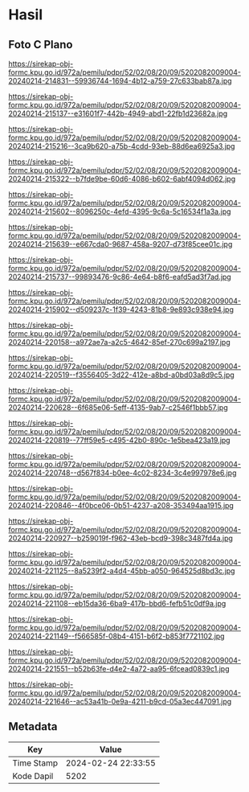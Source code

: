 # Hasil

## Foto C Plano

https://sirekap-obj-formc.kpu.go.id/972a/pemilu/pdpr/52/02/08/20/09/5202082009004-20240214-214831--59936744-1694-4b12-a759-27c633bab87a.jpg

https://sirekap-obj-formc.kpu.go.id/972a/pemilu/pdpr/52/02/08/20/09/5202082009004-20240214-215137--e31601f7-442b-4949-abd1-22fb1d23682a.jpg

https://sirekap-obj-formc.kpu.go.id/972a/pemilu/pdpr/52/02/08/20/09/5202082009004-20240214-215216--3ca9b620-a75b-4cdd-93eb-88d6ea6925a3.jpg

https://sirekap-obj-formc.kpu.go.id/972a/pemilu/pdpr/52/02/08/20/09/5202082009004-20240214-215322--b7fde9be-60d6-4086-b602-6abf4094d062.jpg

https://sirekap-obj-formc.kpu.go.id/972a/pemilu/pdpr/52/02/08/20/09/5202082009004-20240214-215602--8096250c-4efd-4395-9c6a-5c16534f1a3a.jpg

https://sirekap-obj-formc.kpu.go.id/972a/pemilu/pdpr/52/02/08/20/09/5202082009004-20240214-215639--e667cda0-9687-458a-9207-d73f85cee01c.jpg

https://sirekap-obj-formc.kpu.go.id/972a/pemilu/pdpr/52/02/08/20/09/5202082009004-20240214-215737--99893476-9c86-4e64-b8f6-eafd5ad3f7ad.jpg

https://sirekap-obj-formc.kpu.go.id/972a/pemilu/pdpr/52/02/08/20/09/5202082009004-20240214-215902--d509237c-1f39-4243-81b8-9e893c938e94.jpg

https://sirekap-obj-formc.kpu.go.id/972a/pemilu/pdpr/52/02/08/20/09/5202082009004-20240214-220158--a972ae7a-a2c5-4642-85ef-270c699a2197.jpg

https://sirekap-obj-formc.kpu.go.id/972a/pemilu/pdpr/52/02/08/20/09/5202082009004-20240214-220519--f3556405-3d22-412e-a8bd-a0bd03a8d9c5.jpg

https://sirekap-obj-formc.kpu.go.id/972a/pemilu/pdpr/52/02/08/20/09/5202082009004-20240214-220628--6f685e06-5eff-4135-9ab7-c2546f1bbb57.jpg

https://sirekap-obj-formc.kpu.go.id/972a/pemilu/pdpr/52/02/08/20/09/5202082009004-20240214-220819--77ff59e5-c495-42b0-890c-1e5bea423a19.jpg

https://sirekap-obj-formc.kpu.go.id/972a/pemilu/pdpr/52/02/08/20/09/5202082009004-20240214-220748--d567f834-b0ee-4c02-8234-3c4e997978e6.jpg

https://sirekap-obj-formc.kpu.go.id/972a/pemilu/pdpr/52/02/08/20/09/5202082009004-20240214-220846--4f0bce06-0b51-4237-a208-353494aa1915.jpg

https://sirekap-obj-formc.kpu.go.id/972a/pemilu/pdpr/52/02/08/20/09/5202082009004-20240214-220927--b259019f-f962-43eb-bcd9-398c3487fd4a.jpg

https://sirekap-obj-formc.kpu.go.id/972a/pemilu/pdpr/52/02/08/20/09/5202082009004-20240214-221125--8a5239f2-a4d4-45bb-a050-964525d8bd3c.jpg

https://sirekap-obj-formc.kpu.go.id/972a/pemilu/pdpr/52/02/08/20/09/5202082009004-20240214-221108--eb15da36-6ba9-417b-bbd6-fefb51c0df9a.jpg

https://sirekap-obj-formc.kpu.go.id/972a/pemilu/pdpr/52/02/08/20/09/5202082009004-20240214-221149--f566585f-08b4-4151-b6f2-b853f7721102.jpg

https://sirekap-obj-formc.kpu.go.id/972a/pemilu/pdpr/52/02/08/20/09/5202082009004-20240214-221551--b52b63fe-d4e2-4a72-aa95-6fcead0839c1.jpg

https://sirekap-obj-formc.kpu.go.id/972a/pemilu/pdpr/52/02/08/20/09/5202082009004-20240214-221646--ac53a41b-0e9a-4211-b9cd-05a3ec447091.jpg


## Metadata

| Key        | Value               |
| ---------- | ------------------- |
| Time Stamp | 2024-02-24 22:33:55 |
| Kode Dapil | 5202                |



